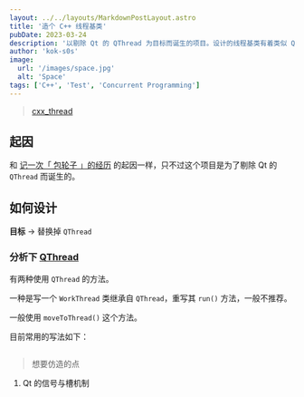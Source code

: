 ```yaml
---
layout: ../../layouts/MarkdownPostLayout.astro
title: '造个 C++ 线程基类'
pubDate: 2023-03-24
description: '以剔除 Qt 的 QThread 为目标而诞生的项目。设计的线程基类有着类似 Qt 中信号与槽机制，且利用 C++ 的互斥量和条件变量，让槽函数能够异步或同步运行，这样派生类能构建个定时器来做定时任务。'
author: 'kok-s0s'
image:
  url: '/images/space.jpg'
  alt: 'Space'
tags: ['C++', 'Test', 'Concurrent Programming']
---
```


> [cxx_thread](https://github.com/kok-s0s/cxx_thread)

## 起因

和 [记一次「 包轮子 」的经历](/posts/cxx_crud_file) 的起因一样，只不过这个项目是为了剔除 Qt 的 `QThread` 而诞生的。

## 如何设计

**目标** -> 替换掉 `QThread`

### 分析下 [QThread](https://doc.qt.io/qt-6/qthread.html)

有两种使用 `QThread` 的方法。

一种是写一个 `WorkThread` 类继承自 `QThread`，重写其 `run()` 方法，一般不推荐。

一般使用 `moveToThread()` 这个方法。

目前常用的写法如下：

```cpp

```

> 想要仿造的点

1. Qt 的信号与槽机制